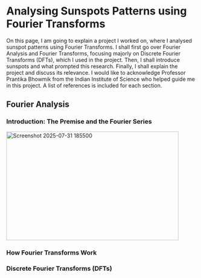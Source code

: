 # Analysing Sunspots Patterns using Fourier Transforms
On this page, I am going to explain a project I worked on, where I analysed sunspot patterns using Fourier Transforms. I shall first go over Fourier Analysis and Fourier Transforms, focusing majorly on Discrete Fourier Transforms (DFTs), which I used in the project. Then, I shall introduce sunspots and what prompted this research. Finally, I shall explain the project and discuss its relevance. I would like to acknowledge Professor Prantika Bhowmik from the Indian Institute of Science who helped guide me in this project. A list of references is included for each section. 

## Fourier Analysis

### Introduction: The Premise and the Fourier Series
<img width="456" height="288" alt="Screenshot 2025-07-31 185500" src="https://github.com/user-attachments/assets/fb9bfe89-d020-4eef-9ec4-71a43010f333" />

### How Fourier Transforms Work

### Discrete Fourier Transforms (DFTs)
